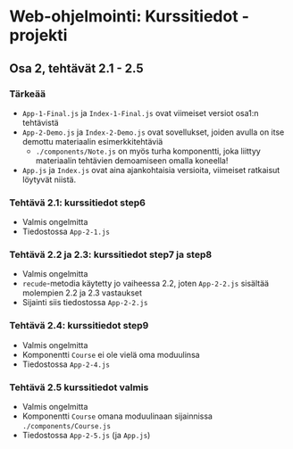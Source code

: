 # Web-ohjelmointi: Kurssitiedot -projekti
## Osa 2, tehtävät 2.1 - 2.5

### **Tärkeää**
- `App-1-Final.js` ja `Index-1-Final.js` ovat viimeiset versiot osa1:n tehtävistä
- `App-2-Demo.js` ja `Index-2-Demo.js` ovat sovellukset, joiden avulla on itse demottu materiaalin esimerkkitehtäviä
    - `./components/Note.js` on myös turha komponentti, joka liittyy materiaalin tehtävien demoamiseen omalla koneella!
- `App.js` ja `Index.js` ovat aina ajankohtaisia versioita, viimeiset ratkaisut löytyvät niistä.

### Tehtävä 2.1: kurssitiedot step6
- Valmis ongelmitta
- Tiedostossa `App-2-1.js`

### Tehtävä 2.2 ja 2.3: kurssitiedot step7 ja step8
- Valmis ongelmitta
- `recude`-metodia käytetty jo vaiheessa 2.2, joten `App-2-2.js` sisältää molempien 2.2 ja 2.3 vastaukset
- Sijainti siis tiedostossa `App-2-2.js`

### Tehtävä 2.4: kurssitiedot step9
- Valmis ongelmitta
- Komponentti `Course` ei ole vielä oma moduulinsa
- Tiedostossa `App-2-4.js`

### Tehtävä 2.5 kurssitiedot valmis
- Valmis ongelmitta
- Komponentti `Course` omana moduulinaan sijainnissa `./components/Course.js`
- Tiedostossa `App-2-5.js` (ja `App.js`)

